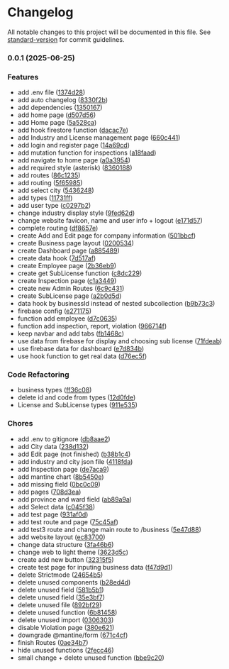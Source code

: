 # Changelog

All notable changes to this project will be documented in this file. See [standard-version](https://github.com/conventional-changelog/standard-version) for commit guidelines.

### 0.0.1 (2025-06-25)


### Features

* add .env file ([1374d28](https://github.com/LuminaryLuna06/business-management-application/commit/1374d2835fbe8793e4a1eb701e7059090a9fcb0e))
* add auto changelog ([8330f2b](https://github.com/LuminaryLuna06/business-management-application/commit/8330f2b6005be9ff6f883de8fd1abb82dfed3240))
* add dependencies ([1350167](https://github.com/LuminaryLuna06/business-management-application/commit/1350167f1598b8fb75f1be12a74481ebb5cd5b6d))
* add home page ([d507d56](https://github.com/LuminaryLuna06/business-management-application/commit/d507d569e7bcfe56d8b1676940ea84b7a402aa66))
* add Home page ([5a528ca](https://github.com/LuminaryLuna06/business-management-application/commit/5a528cadcb02e52422032faead633c3895c3a3af))
* add hook firestore function ([dacac7e](https://github.com/LuminaryLuna06/business-management-application/commit/dacac7e69a119ea9d1ec7d43cdc14dec03a540de))
* add Industry and License management page ([660c441](https://github.com/LuminaryLuna06/business-management-application/commit/660c4417ffc99656b7f670e71a4615eba13c4223))
* add login and register page ([14a69cd](https://github.com/LuminaryLuna06/business-management-application/commit/14a69cddf58da39198c1e11a0e3c78b7750211ee))
* add mutation function for inspections ([a18faad](https://github.com/LuminaryLuna06/business-management-application/commit/a18faaddee9a84d7f52d5b9f1bd7705b3319111e))
* add navigate to home page ([a0a3954](https://github.com/LuminaryLuna06/business-management-application/commit/a0a3954d46bc67b8331eedb6f7022d4e2663d1f3))
* add required style (asterisk) ([8360188](https://github.com/LuminaryLuna06/business-management-application/commit/8360188322a9a51dcc7090b8d252d24622329374))
* add routes ([86c1235](https://github.com/LuminaryLuna06/business-management-application/commit/86c123507f979bb21bf480ab03dd5e4291fcc328))
* add routing ([5f65985](https://github.com/LuminaryLuna06/business-management-application/commit/5f659859a4e77d94b8cf201fe13c250c83ecbfb8))
* add select city ([5436248](https://github.com/LuminaryLuna06/business-management-application/commit/543624820cfbd41b19367fb09dbe586f5f3163f3))
* add types ([11731ff](https://github.com/LuminaryLuna06/business-management-application/commit/11731ffe6b5703aca5f77ecc292a7992bf7c486e))
* add user type ([c0297b2](https://github.com/LuminaryLuna06/business-management-application/commit/c0297b242f9d663004319ce752beec262ceb200a))
* change industry display style ([9fed62d](https://github.com/LuminaryLuna06/business-management-application/commit/9fed62d740f0d9afcc7139a6c4fb829f4972038d))
* change website favicon, name and user info + logout ([e171d57](https://github.com/LuminaryLuna06/business-management-application/commit/e171d57e16fe9aec07233941ca56251b3c5226ea))
* complete routing ([df8657e](https://github.com/LuminaryLuna06/business-management-application/commit/df8657e7c08edbc168d409c9d6cd5b52105f4a75))
* create Add and Edit page for company information ([501bbcf](https://github.com/LuminaryLuna06/business-management-application/commit/501bbcfc96a6fe5399ca47c1e9dca2ae5e45bcee))
* create Business page layout ([0200534](https://github.com/LuminaryLuna06/business-management-application/commit/0200534018a02c5111458d5f1ac8794429a1a733))
* create Dashboard page ([a885489](https://github.com/LuminaryLuna06/business-management-application/commit/a8854894cb300dc78aef9c8d4be405d17db53bcf))
* create data hook ([7d517af](https://github.com/LuminaryLuna06/business-management-application/commit/7d517af3ed46ecdf1e33343b4534386886df0e74))
* create Employee page ([2b36eb9](https://github.com/LuminaryLuna06/business-management-application/commit/2b36eb98fb81a7c7e153dc4fdab65df1484c42f9))
* create get SubLicense function ([c8dc229](https://github.com/LuminaryLuna06/business-management-application/commit/c8dc229f75d7ec8775d58936b0bf0325d7aa0e3c))
* create Inspection page ([c1a3449](https://github.com/LuminaryLuna06/business-management-application/commit/c1a344933af4645aaec4471f7a06d9d222f348eb))
* create new Admin Routes ([6c9c431](https://github.com/LuminaryLuna06/business-management-application/commit/6c9c431bad6a9429e06456c73e6259329e306269))
* create SubLicense page ([a2b0d5d](https://github.com/LuminaryLuna06/business-management-application/commit/a2b0d5d45caeeba8eaee09750003e9213116d914))
* data hook by businessId instead of nested subcollection ([b9b73c3](https://github.com/LuminaryLuna06/business-management-application/commit/b9b73c3410d3d116bdb7ccf8123882175f55df24))
* firebase config ([e271175](https://github.com/LuminaryLuna06/business-management-application/commit/e2711758d4baad7f8c3f4250ce32cd9aaee772b2))
* function add employee ([d7c0635](https://github.com/LuminaryLuna06/business-management-application/commit/d7c0635d9bfe3de10fd9c86757a240d28a1df7e5))
* function add inspection, report, violation ([966714f](https://github.com/LuminaryLuna06/business-management-application/commit/966714f52c9cc9820ccf9b3e2e4c8fc6f8343b26))
* keep navbar and add tabs ([fb1468c](https://github.com/LuminaryLuna06/business-management-application/commit/fb1468c601f4bd1f54f4f1b0f26fa5ffa7d5070b))
* use data from firebase for display and choosing sub license ([71fdeab](https://github.com/LuminaryLuna06/business-management-application/commit/71fdeab60bdeb23ad3cf76f418193f449ddaa153))
* use firebase data for dashboard ([e7d834b](https://github.com/LuminaryLuna06/business-management-application/commit/e7d834b14276cd96605cf402fb0e3d81e7e06eba))
* use hook function to get real data ([d76ec5f](https://github.com/LuminaryLuna06/business-management-application/commit/d76ec5f06c5f06389ce2f9eb815bf79096758073))


### Code Refactoring

* business types ([ff36c08](https://github.com/LuminaryLuna06/business-management-application/commit/ff36c0830caa43b74824ba173d939762cc00f4e3))
* delete id and code from types ([12d0fde](https://github.com/LuminaryLuna06/business-management-application/commit/12d0fdec6aa3880f9a9f24e3a7546018a11700ac))
* License and SubLicense types ([911e535](https://github.com/LuminaryLuna06/business-management-application/commit/911e53559822000e624669e93b9e1b8d2ab8a0bb))


### Chores

* add .env to gitignore ([db8aae2](https://github.com/LuminaryLuna06/business-management-application/commit/db8aae26b4879a66e87d81d804a2e4356a8b88b1))
* add City data ([238d132](https://github.com/LuminaryLuna06/business-management-application/commit/238d132cf05fbd8b8b81494e3602530df38f7cb4))
* add Edit page (not finished) ([b38b1c4](https://github.com/LuminaryLuna06/business-management-application/commit/b38b1c4ee59858f9790f32559260136b70baf9c3))
* add industry and city json file ([4118fda](https://github.com/LuminaryLuna06/business-management-application/commit/4118fdaf286d2875d59bc33d0caf22d26e00d7ba))
* add Inspection page ([de7aca9](https://github.com/LuminaryLuna06/business-management-application/commit/de7aca94a65342bb5ada0c14323943845651e606))
* add mantine chart ([8b5450e](https://github.com/LuminaryLuna06/business-management-application/commit/8b5450e085ca3d985f158089b436ad6117baba0a))
* add missing field ([0bc0c09](https://github.com/LuminaryLuna06/business-management-application/commit/0bc0c09907cf254fad5f5ecce97df8765e688839))
* add pages ([708d3ea](https://github.com/LuminaryLuna06/business-management-application/commit/708d3ea42a6ab8e3921bc1ba058e3b1f20f2ec96))
* add province and ward field ([ab89a9a](https://github.com/LuminaryLuna06/business-management-application/commit/ab89a9ae8fc7381e757c315c473f0005a56222e3))
* add Select data ([c045f38](https://github.com/LuminaryLuna06/business-management-application/commit/c045f386d1b00f5ee7e1a1c7daa98cc7e37afdee))
* add test page ([931af0d](https://github.com/LuminaryLuna06/business-management-application/commit/931af0d197d492d9529f64f836fa44e7f6115f18))
* add test route and page ([75c45af](https://github.com/LuminaryLuna06/business-management-application/commit/75c45afe7c208f720d870d0b8567e65dd2f0f674))
* add test3 route and change main route to /business ([5e47d88](https://github.com/LuminaryLuna06/business-management-application/commit/5e47d88b7a74706243121a164885a8333a261035))
* add website layout ([ec83700](https://github.com/LuminaryLuna06/business-management-application/commit/ec83700ad0e73ffd95226ca1815f5db548f1e6fd))
* change data structure ([3fa46b6](https://github.com/LuminaryLuna06/business-management-application/commit/3fa46b648d7197a15d3d17ef4dade1e1c30495dc))
* change web to light theme ([3623d5c](https://github.com/LuminaryLuna06/business-management-application/commit/3623d5c8ac8555b2e3a45d696aaca0a325a5fe62))
* create add new button ([32315f5](https://github.com/LuminaryLuna06/business-management-application/commit/32315f5ca096e594ed75c9883503a2bc1098b6c7))
* create test page for inputing business data ([f47d9d1](https://github.com/LuminaryLuna06/business-management-application/commit/f47d9d1b3457295f6b012f840bec8af7a2e73ec1))
* delete Strictmode ([24654b5](https://github.com/LuminaryLuna06/business-management-application/commit/24654b53c3c4312ce06d54264d990093e3e9466a))
* delete unused components ([b28ed4d](https://github.com/LuminaryLuna06/business-management-application/commit/b28ed4d9646538dbdd6535e432aa19a408dd095a))
* delete unused field ([581b5b1](https://github.com/LuminaryLuna06/business-management-application/commit/581b5b166dc7c164b494cba412163e4031f116dc))
* delete unused field ([35e3bf7](https://github.com/LuminaryLuna06/business-management-application/commit/35e3bf732cf0fbc6f5e83a1677478ec2511c37eb))
* delete unused file ([892bf29](https://github.com/LuminaryLuna06/business-management-application/commit/892bf29ee575f2e4d04d7327c45f897021ec509a))
* delete unused function ([6b81458](https://github.com/LuminaryLuna06/business-management-application/commit/6b814585454e5b29c2feb8c2a1a60a2455273c1a))
* delete unused import ([0306303](https://github.com/LuminaryLuna06/business-management-application/commit/030630328d5c11c583c34ed9116285e69450cbb9))
* disable Violation page ([380e621](https://github.com/LuminaryLuna06/business-management-application/commit/380e6213b2385c27d943c6f36ad336e22c87789a))
* downgrade @mantine/form ([671c4cf](https://github.com/LuminaryLuna06/business-management-application/commit/671c4cf2efa50b3a6424b4429737808e00d5e2ef))
* finish Routes ([0ae34b7](https://github.com/LuminaryLuna06/business-management-application/commit/0ae34b7826ac86c37f541f244fe246d0e733b832))
* hide unused functions ([2fecc46](https://github.com/LuminaryLuna06/business-management-application/commit/2fecc46493b1ce742ab1590e69f7405a17781626))
* small change + delete unused function ([bbe9c20](https://github.com/LuminaryLuna06/business-management-application/commit/bbe9c206bf5d0815f9438e109ad659386d626a9a))
